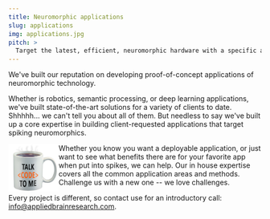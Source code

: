 ```yaml
---
title: Neuromorphic applications
slug: applications
img: applications.jpg
pitch: >
  Target the latest, efficient, neuromorphic hardware with a specific application. We'll help you port it or build it from the ground up.
---
```


We've built our reputation on developing proof-of-concept applications of neuromorphic technology.

Whether is robotics, semantic processing, or deep learning applications, we've built state-of-the-art solutions for a variety of clients to date.  Shhhhh... we can't tell you about all of them.  But needless to say we've built up a core expertise in building client-requested applications that target spiking neuromorphics.

<img src="/img/talk-code.jpg" align="left" width="100">
Whether you know you want a deployable application, or just want to see what benefits there are for your favorite app when put into spikes, we can help.  Our in house expertise covers all the common application areas and methods.  Challenge us with a new one -- we love challenges.


Every project is different, so contact use for an introductory call: info@appliedbrainresearch.com.
